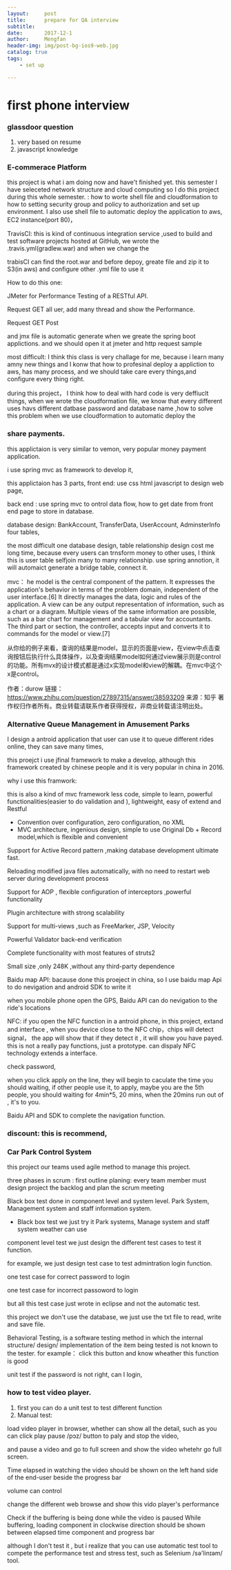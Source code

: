```yaml
---
layout:     post
title:      prepare for QA interview
subtitle:   
date:       2017-12-1
author:     Mengfan
header-img: img/post-bg-ios9-web.jpg
catalog: true
tags:
    - set up

---
```

# first phone interview
### glassdoor question

1. very based on resume
2. javascript knowledge

### E-commerace Platform

this project is what i am doing now and have't finished yet.
this semester I have seleceted network structure and cloud computing
so I do this project during this whole semester.
: how to worte shell file  and cloudformation to  how to setting security group and policy to authorization and set up environment.
I also use shell file to automatic deploy the application to aws, EC2 instance(port 80)，

TravisCI: this is kind of  continuous integration service ,used to build and test software projects hosted at GitHub,
we wrote the .travis.yml(gradlew.war) and when we change the

trabisCI can find the root.war and before depoy, greate file and zip it to S3(in aws) and configure other .yml file to use it
<!-- travisCI 找到 Root.war zip to s3,
cloud play Root， aws 配置文件apppp,---， -->

How to do this one:


JMeter for Performance Testing of a RESTful API.

Request GET all uer, add many thread and show the Performance.

Request GET Post

and jmx file is automatic generate when we greate the spring boot applictions. and we should open it at jmeter and http request sample

most difficult:
I think this class is very challage for me, because i learn many amny new things and I konw that how to  profesinal deploy a appliction to aws, has many process, and we should take care every things,and configure every thing right.

during this project， I think how to deal with hard code is very deffiuclt things, when we wrote the cloudformation file, we know that every different uses havs different datbase password and database name ,how to solve this problem when we use cloudformation to automatic deploy the




### share payments.

this applictaion is very similar to vemon, very popular money payment application.

i use spring mvc as framework to develop it,

this applictaion has 3 parts,
front end: use css html javascript to design web page,

back end : use spring mvc to ontrol data flow, how to get date from front end page to store in database.

database design:
BankAccount, TransferData, UserAccount, AdminsterInfo four tables,

the most difficult one database design, table relationship design cost me long time, because every users can trnsform money to other uses, I think this is user table selfjoin many to many relationship. use spring annotion, it will automaict generate a  bridge table, connect it.

mvc：
he model is the central component of the pattern. It expresses the application's behavior in terms of the problem domain, independent of the user interface.[6] It directly manages the data, logic and rules of the application.
A view can be any output representation of information, such as a chart or a diagram. Multiple views of the same information are possible, such as a bar chart for management and a tabular view for accountants.
The third part or section, the controller, accepts input and converts it to commands for the model or view.[7]

从你给的例子来看，查询的结果是model，显示的页面是view，在view中点击查询按钮后执行什么具体操作，以及查询结果model如何通过view展示则是control的功能。所有mvx的设计模式都是通过x实现model和view的解耦。在mvc中这个x是control。

作者：durow
链接：https://www.zhihu.com/question/27897315/answer/38593209
来源：知乎
著作权归作者所有。商业转载请联系作者获得授权，非商业转载请注明出处。

### Alternative Queue Management in Amusement Parks

I design a antroid application that user can use it to queue different rides online, they can save many times,

this proejct i use jfinal framework to make a develop, although this framework created by chinese people and it is very popular in china in 2016.



why i use this framwork:

this is also a kind of mvc framework
less code, simple to learn, powerful functionalities(easier to do validation and ), lightweight, easy of extend and Restful

* Convention over configuration, zero configuration, no XML
* MVC architecture, ingenious design, simple to use
Original Db + Record model,which is flexible and convenient

Support for Active Record pattern ,making database development ultimate fast.

Reloading modified java files automatically, with no need to restart web server during development process

Support for AOP , flexible configuration of interceptors ,powerful functionality

Plugin architecture with strong scalability

Support for multi-views ,such as FreeMarker, JSP, Velocity

Powerful Validator back-end verification

Complete functionality with most features of struts2

Small size ,only 248K ,without any third-party dependence

Baidu map API:
bacause done this proeject in china, so I use baidu map Api to do nevigation and android SDK to write it

when you mobile phone open the GPS, Baidu API can do nevigation to the ride's locations

NFC: if you open the NFC function in a antroid phone, in this project, extand and interface , when you device close to the NFC chip，chips will detect signal， the app will show that if they detect it , it will show you have payed. this is not a really pay functions, just a prototype. can dispaly NFC technology extends a interface.

check password,





when you click apply on the line, they will begin to caculate the time you should waiting, if other people use it, to apply, maybe you are the 5th people, you should  waiting for 4min*5, 20 mins, when the 20mins run out of , it's to you.

Baidu API and SDK to complete the navigation function.

### discount:  this is recommend,


### Car Park Control System
this project our teams used agile method to manage this project.

three phases in scrum :
first outline planing: every team member must design project the backlog and plan the scrum meeting

Black box test done in component level and system level.
Park System, Management system and staff information system.

* Black box test we just try it Park systems, Manage system and staff system weather can use

component level test we just design the different test cases to test it function.

for example, we just design test case to test admintration login function.

one test case for correct password to login

one test case for incorrect passoword to login

but all this test case just wrote in eclipse and not the automatic test.

this project we don't use the database, we just use the txt file to read, write and save file.

Behavioral Testing, is a software testing method in which the internal structure/ design/ implementation of the item being tested is not known to the tester.
 for example： click this button and know wheather this function is good  


 unit test
 if the password is not right, can I login,


### how to test video player.
1. first you can do a unit test to test different function
2. Manual test:


  load video player in browser, whether can show all the detail,
  such as you can click play pause /pɔz/ button to paly and stop the video,

  and pause a video and go to full screen and show the video whetehr go full screen.

  Time elapsed in watching the video should be shown on the left hand side of the end-user beside the progress bar

  volume can control

  change the different web browse and show this vido player's performance

Check if the buffering is being done while the video is paused
While buffering, loading component in clockwise direction should be shown between elapsed time component and progress bar

although I don't test it , but i realize that you can use automatic test tool to compete the performance test and stress test, such as Selenium /sə'linɪəm/  tool.
